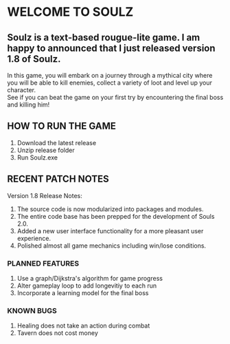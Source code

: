 # WELCOME TO SOULZ

## Soulz is a text-based rougue-lite game. I am happy to announced that I just released version 1.8 of Soulz.
In this game, you will embark on a journey through a mythical city where you will be able to kill enemies, collect a variety of loot and level up your character.\
See if you can beat the game on your first try by encountering the final boss and killing him!



## HOW TO RUN THE GAME
1. Download the latest release
2. Unzip release folder
3. Run Soulz.exe



## RECENT PATCH NOTES
Version 1.8 Release Notes:
1. The source code is now modularized into packages and modules. 
2. The entire code base has been prepped for the development of Souls 2.0. 
3. Added a new user interface functionality for a more pleasant user experience. 
4. Polished almost all game mechanics including win/lose conditions. 



### PLANNED FEATURES
1. Use a graph/Dijkstra's algorithm for game progress
2. Alter gameplay loop to add longevitiy to each run
3. Incorporate a learning model for the final boss

### KNOWN BUGS
1. Healing does not take an action during combat
2. Tavern does not cost money
